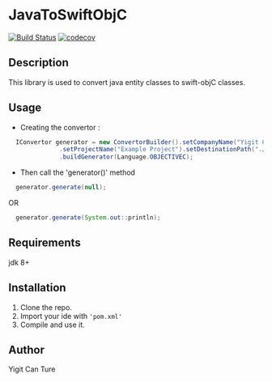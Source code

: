 # JavaToSwiftObjC

[![Build Status](https://travis-ci.org/yigit26/JavaToSwiftObjC.svg?branch=master)](https://travis-ci.org/yigit26/JavaToSwiftObjC)
[![codecov](https://codecov.io/gh/yigit26/JavaToSwiftObjC/branch/master/graph/badge.svg)](https://codecov.io/gh/yigit26/JavaToSwiftObjC)

## Description
  This library is used to convert java entity classes to swift-objC classes.
  

## Usage
  * Creating the convertor :
  ```java
    IConvertor generator = new ConvertorBuilder().setCompanyName("Yigit Can Ture")
				.setProjectName("Example Project").setDestinationPath("./dest").setSourcePath("./source")
				.buildGenerator(Language.OBJECTIVEC);
  ```
  * Then call the 'generator()' method
  ```java
    generator.generate(null);
  ```
    
   OR
    
  ```java
    generator.generate(System.out::println);
  ```
  
## Requirements
 jdk 8+

## Installation

1. Clone the repo.
2. Import your ide with `'pom.xml'`
3. Compile and use it.

## Author

Yigit Can Ture
